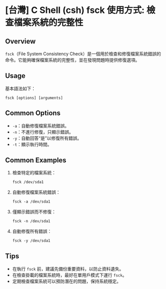 # [台灣] C Shell (csh) fsck 使用方式: 檢查檔案系統的完整性

## Overview
`fsck`（File System Consistency Check）是一個用於檢查和修復檔案系統錯誤的命令。它能夠確保檔案系統的完整性，並在發現問題時提供修復選項。

## Usage
基本語法如下：
```
fsck [options] [arguments]
```

## Common Options
- `-a`：自動修復檔案系統錯誤。
- `-n`：不進行修復，只顯示錯誤。
- `-y`：自動回答“是”以修復所有錯誤。
- `-t`：顯示執行時間。

## Common Examples
1. 檢查特定的檔案系統：
   ```csh
   fsck /dev/sda1
   ```

2. 自動修復檔案系統錯誤：
   ```csh
   fsck -a /dev/sda1
   ```

3. 僅顯示錯誤而不修復：
   ```csh
   fsck -n /dev/sda1
   ```

4. 自動修復所有錯誤：
   ```csh
   fsck -y /dev/sda1
   ```

## Tips
- 在執行 `fsck` 前，建議先備份重要資料，以防止資料遺失。
- 在檢查掛載的檔案系統時，最好在單用戶模式下運行 `fsck`。
- 定期檢查檔案系統可以預防潛在的問題，保持系統穩定。